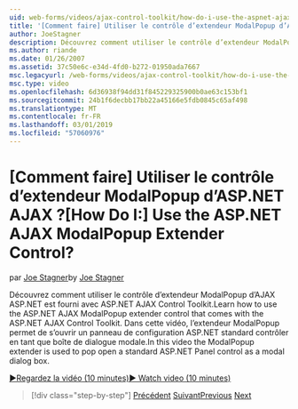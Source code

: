 ```yaml
---
uid: web-forms/videos/ajax-control-toolkit/how-do-i-use-the-aspnet-ajax-modalpopup-extender-control
title: '[Comment faire] Utiliser le contrôle d’extendeur ModalPopup d’ASP.NET AJAX ? | Microsoft Docs'
author: JoeStagner
description: Découvrez comment utiliser le contrôle d’extendeur ModalPopup d’AJAX ASP.NET est fourni avec ASP.NET AJAX Control Toolkit. Dans cette vidéo le ModalPopup extendeur sert...
ms.author: riande
ms.date: 01/26/2007
ms.assetid: 37c50e6c-e34d-4fd0-b272-01950ada7667
msc.legacyurl: /web-forms/videos/ajax-control-toolkit/how-do-i-use-the-aspnet-ajax-modalpopup-extender-control
msc.type: video
ms.openlocfilehash: 6d36938f94dd31f845229325900b0ae63c153bf1
ms.sourcegitcommit: 24b1f6decbb17bb22a45166e5fdb0845c65af498
ms.translationtype: MT
ms.contentlocale: fr-FR
ms.lasthandoff: 03/01/2019
ms.locfileid: "57060976"
---
```

<a name="how-do-i-use-the-aspnet-ajax-modalpopup-extender-control"></a><span data-ttu-id="37b41-105">[Comment faire] Utiliser le contrôle d’extendeur ModalPopup d’ASP.NET AJAX ?</span><span class="sxs-lookup"><span data-stu-id="37b41-105">[How Do I:] Use the ASP.NET AJAX ModalPopup Extender Control?</span></span>
====================
<span data-ttu-id="37b41-106">par [Joe Stagner](https://github.com/JoeStagner)</span><span class="sxs-lookup"><span data-stu-id="37b41-106">by [Joe Stagner](https://github.com/JoeStagner)</span></span>

<span data-ttu-id="37b41-107">Découvrez comment utiliser le contrôle d’extendeur ModalPopup d’AJAX ASP.NET est fourni avec ASP.NET AJAX Control Toolkit.</span><span class="sxs-lookup"><span data-stu-id="37b41-107">Learn how to use the ASP.NET AJAX ModalPopup extender control that comes with the ASP.NET AJAX Control Toolkit.</span></span> <span data-ttu-id="37b41-108">Dans cette vidéo, l’extendeur ModalPopup permet de s’ouvrir un panneau de configuration ASP.NET standard contrôler en tant que boîte de dialogue modale.</span><span class="sxs-lookup"><span data-stu-id="37b41-108">In this video the ModalPopup extender is used to pop open a standard ASP.NET Panel control as a modal dialog box.</span></span>

[<span data-ttu-id="37b41-109">&#9654;Regardez la vidéo (10 minutes)</span><span class="sxs-lookup"><span data-stu-id="37b41-109">&#9654; Watch video (10 minutes)</span></span>](https://channel9.msdn.com/Blogs/ASP-NET-Site-Videos/how-do-i-use-the-aspnet-ajax-modalpopup-extender-control)

> [!div class="step-by-step"]
> <span data-ttu-id="37b41-110">[Précédent](how-do-i-use-the-aspnet-ajax-popup-control-extender.md)
> [Suivant](how-do-i-use-the-aspnet-ajax-alwaysvisible-control-extender.md)</span><span class="sxs-lookup"><span data-stu-id="37b41-110">[Previous](how-do-i-use-the-aspnet-ajax-popup-control-extender.md)
[Next](how-do-i-use-the-aspnet-ajax-alwaysvisible-control-extender.md)</span></span>
